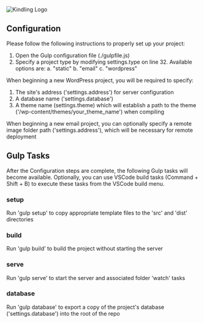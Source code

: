 ![Kindling Logo](https://lh3.googleusercontent.com/9TtOLP-LI0CFfnhfwhSMh0qtlaUIhsk9upIe6uZeh7bu3ZNs-lw2s4jJA-YMgJcDJufOCEZBDn37M7bO5K7VPRHbxFpkb_94Zrii5uTJvLTqA-bDFdPv8tWYgAMkLwhNipLjfdi1i8ubyw9zkU2CmA2WrLdvWdiej0nZuqMbK8sn6_I9ISpXTkXVY1WMFsLzcP32IT-BlEfwQDjZSGaRHEbelbS9m9RECoCtVF4u60z4lPNtcrZoZsQqQ2vf6aztdw_VWJu4O28O4FKZTtnN0hVkUOfEPPP5I_-8BBlt4JO17R0Ohv2yH-RqomVrBDLOKVNQfSMfHctNAsvCIO2AxgWREB_NYD9UAsZuiCYCxwVI-iVNhVMSNOFDd-_xIE0PGzCX83ujQ38PEGAZ6YgdCthdI1x6GxrsRO8E0wiXL8wl323uVTo_-muUKmGfBnPwbr7MktqPDN-a-v4Fm2tUcnxsNXFqz9KP6NdanY7lplArYshrccyvGS4jQe3ewmo44oQMxw2PYU450ueHkf3EItdFnJjQGPobNUGUREK0g76847GzjjefLK0EjOdE0-G66-uy-WmFIvxp5FTTxBiOlHw1_yJ5yYI1lqojhjpesGDrbGMF7lae6kwgXsReHHLZf6EBqxXQ5RxcuOyqnD4dhhKLEfwmPhVMIpemGcgsZeedWklOrjozbvE=s200-no)

## Configuration
Please follow the following instructions to properly set up your project:
  1. Open the Gulp configuration file (./gulpfile.js)
  2. Specify a project type by modifying settings.type on line 32. Available options are:
	  a. "static"
	  b. "email"
	  c. "wordpress"
  
When beginning a new WordPress project, you will be required to specify:
  1. The site's address ('settings.address') for server configuration
  2. A database name ('settings.database')
  3. A theme name (settings.theme) which will establish a path to the theme ('/wp-content/themes/your_theme_name') when compiling

When beginning a new email project, you can optionally specify a remote image folder path ('settings.address'), which will be necessary for remote deployment
  
## Gulp Tasks

After the Configuration steps are complete, the following Gulp tasks will become available. Optionally, you can use VSCode build tasks (Command + Shift + B) to execute these tasks from the VSCode build menu.

### setup

Run 'gulp setup' to copy appropriate template files to the 'src' and 'dist' directories

### build

Run 'gulp build' to build the project without starting the server

### serve

Run 'gulp serve' to start the server and associated folder 'watch' tasks

### database

Run 'gulp database' to export a copy of the project's database ('settings.database') into the root of the repo
